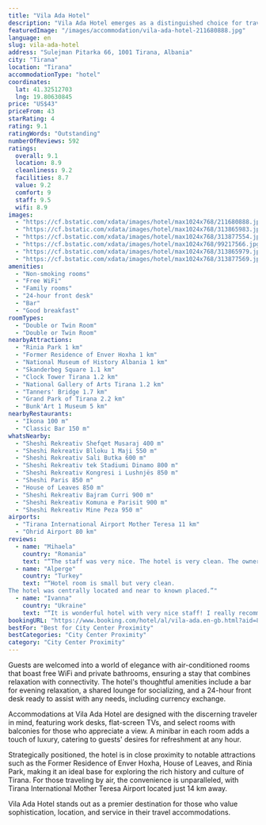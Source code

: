 ```yaml
---
title: "Vila Ada Hotel"
description: "Vila Ada Hotel emerges as a distinguished choice for travelers seeking comfort and convenience in the heart of Tirana."
featuredImage: "/images/accommodation/vila-ada-hotel-211680888.jpg"
language: en
slug: vila-ada-hotel
address: "Sulejman Pitarka 66, 1001 Tirana, Albania"
city: "Tirana"
location: "Tirana"
accommodationType: "hotel"
coordinates:
  lat: 41.32512703
  lng: 19.80630845
price: "US$43"
priceFrom: 43
starRating: 4
rating: 9.1
ratingWords: "Outstanding"
numberOfReviews: 592
ratings:
  overall: 9.1
  location: 8.9
  cleanliness: 9.2
  facilities: 8.7
  value: 9.2
  comfort: 9
  staff: 9.5
  wifi: 8.9
images:
  - "https://cf.bstatic.com/xdata/images/hotel/max1024x768/211680888.jpg?k=16cf979553bf7891f545809c8e1786fd6e2c3b77bc0005a16f681fd1b874da1a&o=&hp=1"
  - "https://cf.bstatic.com/xdata/images/hotel/max1024x768/313865983.jpg?k=c62771290c8dbea3103a42424b9d0537797bebfb0149c2ec9f3ffa40482fb3e9&o=&hp=1"
  - "https://cf.bstatic.com/xdata/images/hotel/max1024x768/313877554.jpg?k=f812f388f0a916e8e7a53b6a0db248647034aba09d7fd37656cd43ca7127a76c&o=&hp=1"
  - "https://cf.bstatic.com/xdata/images/hotel/max1024x768/99217566.jpg?k=edde57ba1fe5c3e6632af35a710d808d558f11964b62cbc300bd1b5916c0c4c3&o=&hp=1"
  - "https://cf.bstatic.com/xdata/images/hotel/max1024x768/313865979.jpg?k=e19cafc33b2a95ab77f40a4d3156d8df554571e69e8b09cb402df87a875ab96b&o=&hp=1"
  - "https://cf.bstatic.com/xdata/images/hotel/max1024x768/313877569.jpg?k=94ef6e7060ae16a76261403a1033ac42e18796e3efde4157d27cdec8f762bd16&o=&hp=1"
amenities:
  - "Non-smoking rooms"
  - "Free WiFi"
  - "Family rooms"
  - "24-hour front desk"
  - "Bar"
  - "Good breakfast"
roomTypes:
  - "Double or Twin Room"
  - "Double or Twin Room"
nearbyAttractions:
  - "Rinia Park 1 km"
  - "Former Residence of Enver Hoxha 1 km"
  - "National Museum of History Albania 1 km"
  - "Skanderbeg Square 1.1 km"
  - "Clock Tower Tirana 1.2 km"
  - "National Gallery of Arts Tirana 1.2 km"
  - "Tanners' Bridge 1.7 km"
  - "Grand Park of Tirana 2.2 km"
  - "Bunk'Art 1 Museum 5 km"
nearbyRestaurants:
  - "Ikona 100 m"
  - "Classic Bar 150 m"
whatsNearby:
  - "Sheshi Rekreativ Shefqet Musaraj 400 m"
  - "Sheshi Rekreativ Blloku 1 Maji 550 m"
  - "Sheshi Rekreativ Sali Butka 600 m"
  - "Sheshi Rekreativ tek Stadiumi Dinamo 800 m"
  - "Sheshi Rekreativ Kongresi i Lushnjës 850 m"
  - "Sheshi Paris 850 m"
  - "House of Leaves 850 m"
  - "Sheshi Rekreativ Bajram Curri 900 m"
  - "Sheshi Rekreativ Komuna e Parisit 900 m"
  - "Sheshi Rekreativ Mine Peza 950 m"
airports:
  - "Tirana International Airport Mother Teresa 11 km"
  - "Ohrid Airport 80 km"
reviews:
  - name: "Mihaela"
    country: "Romania"
    text: "“The staff was very nice. The hotel is very clean. The owner is friendly and he recomended us nice places in and out of tirana. Ask him for tave balte (the best food that we ever ate).”"
  - name: "Alperge"
    country: "Turkey"
    text: "“Hotel room is small but very clean.
The hotel was centrally located and near to known placed.”"
  - name: "Ivanna"
    country: "Ukraine"
    text: "“It is wonderful hotel with very nice staff! I really recommend it!”"
bookingURL: "https://www.booking.com/hotel/al/vila-ada.en-gb.html?aid=8035640"
bestFor: "Best for City Center Proximity"
bestCategories: "City Center Proximity"
category: "City Center Proximity"
---
```


Guests are welcomed into a world of elegance with air-conditioned rooms that boast free WiFi and private bathrooms, ensuring a stay that combines relaxation with connectivity. The hotel's thoughtful amenities include a bar for evening relaxation, a shared lounge for socializing, and a 24-hour front desk ready to assist with any needs, including currency exchange.

Accommodations at Vila Ada Hotel are designed with the discerning traveler in mind, featuring work desks, flat-screen TVs, and select rooms with balconies for those who appreciate a view. A minibar in each room adds a touch of luxury, catering to guests' desires for refreshment at any hour.

Strategically positioned, the hotel is in close proximity to notable attractions such as the Former Residence of Enver Hoxha, House of Leaves, and Rinia Park, making it an ideal base for exploring the rich history and culture of Tirana. For those traveling by air, the convenience is unparalleled, with Tirana International Mother Teresa Airport located just 14 km away.

Vila Ada Hotel stands out as a premier destination for those who value sophistication, location, and service in their travel accommodations.